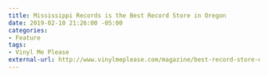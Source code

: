 ```yaml
---
title: Mississippi Records is the Best Record Store in Oregon
date: 2019-02-10 21:26:00 -05:00
categories:
- Feature
tags:
- Vinyl Me Please
external-url: http://www.vinylmeplease.com/magazine/best-record-store-oregon/
---
```


